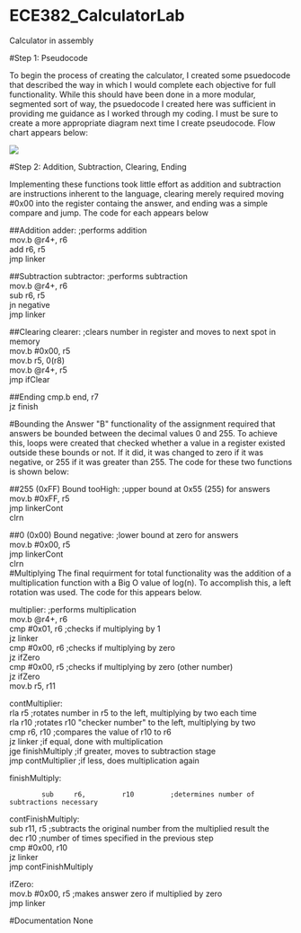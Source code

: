 ECE382_CalculatorLab
====================

Calculator in assembly

#Step 1: Pseudocode

To begin the process of creating the calculator, I created some psuedocode that described the way in which I would complete each objective for full functionality.  While this should have been done in a more modular, segmented sort of way, the psuedocode I created here was sufficient in providing me guidance as I worked through my coding.  I must be sure to create a more appropriate diagram next time I create pseudocode.  Flow chart appears below:

![](http://i47.photobucket.com/albums/f189/erik_thompson2/calculatorpseudocode_zps3f3ab06a.jpg?raw=true)

#Step 2: Addition, Subtraction, Clearing, Ending

Implementing these functions took little effort as addition and subtraction are instructions inherent to the language, clearing merely required moving #0x00 into the register containg the answer, and ending was a simple compare and jump.  The code for each appears below

##Addition
adder:										;performs addition  
mov.b	@r4+,		r6  
add		r6,			r5  
jmp		linker  

##Subtraction
subtractor:									;performs subtraction  
			mov.b	@r4+,		r6  
			sub		r6,			r5  
			jn		negative  
			jmp		linker  
			
##Clearing
clearer:									;clears number in register and moves to next spot in memory  
			mov.b	#0x00,		r5  
			mov.b	r5,			0(r8)  
			mov.b	@r4+,		r5  
			jmp		ifClear  
			
##Ending
cmp.b	end,		r7  
			jz		finish  
			
#Bounding the Answer
"B" functionality of the assignment required that answers be bounded between the decimal values 0 and 255.  To achieve this, loops were created that checked whether a value in a register existed outside these bounds or not.  If it did, it was changed to zero if it was negative, or 255 if it was greater than 255.  The code for these two functions is shown below:

##255 (0xFF) Bound
tooHigh:									;upper bound at 0x55 (255) for answers  
			mov.b	#0xFF,		r5  
			jmp	linkerCont  
			clrn  
			
##0 (0x00) Bound
negative:									;lower bound at zero for answers  
			mov.b	#0x00,		r5  
			jmp		linkerCont  
			clrn  
#Multiplying
The final requirment for total functionality was the addition of a multiplication function with a Big O value of log(n).  To accomplish this, a left rotation was used.  The code for this appears below.
  
multiplier:									;performs multiplication  
			mov.b	@r4+,		r6  
			cmp		#0x01,		r6			;checks if multiplying by 1  
			jz		linker  
			cmp		#0x00,		r6			;checks if multiplying by zero  
			jz		ifZero  
			cmp		#0x00,		r5			;checks if multiplying by zero (other number)  
			jz		ifZero  
			mov.b	r5,			r11  
  
contMultiplier:  
			rla	r5							;rotates number in r5 to the left, multiplying by two each time  
			rla	r10							;rotates r10 "checker number" to the left, multiplying by two  
			cmp		r6,			r10			;compares the value of r10 to r6  
			jz		linker					;if equal, done with multiplication  
			jge		finishMultiply			;if greater, moves to subtraction stage  
			jmp		contMultiplier			;if less, does multiplication again  
  
finishMultiply:  

			sub		r6,			r10			;determines number of subtractions necessary  
  
contFinishMultiply:  
			sub		r11,			r5		;subtracts the original number from the multiplied result the  
			dec		r10						;number of times specified in the previous step  
			cmp		#0x00,		r10  
			jz		linker  
			jmp		contFinishMultiply  
  
ifZero:  
			mov.b	#0x00,		r5			;makes answer zero if multiplied by zero  
			jmp		linker  
			
#Documentation
None
